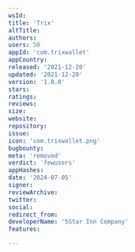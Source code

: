 ```yaml
---
wsId: 
title: 'Trix'
altTitle: 
authors: 
users: 50
appId: 'com.trixwallet'
appCountry: 
released: '2021-12-20'
updated: '2021-12-20'
version: '1.0.0'
stars: 
ratings: 
reviews: 
size: 
website: 
repository: 
issue: 
icon: 'com.trixwallet.png'
bugbounty: 
meta: 'removed'
verdict: 'fewusers'
appHashes: 
date: '2024-07-05'
signer: 
reviewArchive: 
twitter: 
social: 
redirect_from: 
developerName: '5Star Inn Company'
features: 

---
```


